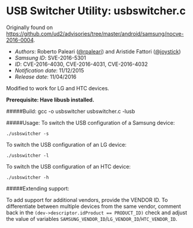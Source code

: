 # USB Switcher Utility: usbswitcher.c

Originally found on <https://github.com/ud2/advisories/tree/master/android/samsung/nocve-2016-0004>.

* _Authors_: Roberto Paleari ([@rpaleari](https://twitter.com/rpaleari)) and Aristide Fattori ([@joystick](https://twitter.com/joystick))
* _Samsung ID_: SVE-2016-5301
* _ID_: CVE-2016-4030, CVE-2016-4031, CVE-2016-4032
* _Notification date_: 11/12/2015
* _Release date_: 11/04/2016

Modified to work for LG and HTC devices.

**Prerequisite: Have libusb installed.**

#####Build:
	gcc -o usbswitcher usbswitcher.c -lusb

#####Usage:
To switch the USB configuration of a Samsung device:

	./usbswitcher -s
	
To switch the USB configuration of an LG device:

	./usbswitcher -l

To switch the USB configuration of an HTC device:

	./usbswitcher -h

#####Extending support:

To add support for additional vendors, provide the VENDOR ID. To differentiate between multiple devices from the same vendor, comment back in the `(dev->descriptor.idProduct == PRODUCT_ID)` check and adjust the value of variables `SAMSUNG_VENDOR_ID`/`LG_VENDOR_ID`/`HTC_VENDOR_ID`.